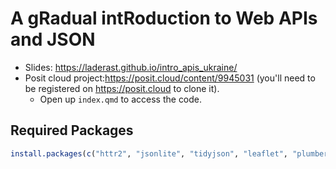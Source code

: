 
# A gRadual intRoduction to Web APIs and JSON

<!-- badges: start -->
<!-- badges: end -->

- Slides: https://laderast.github.io/intro_apis_ukraine/
- Posit cloud project:https://posit.cloud/content/9945031 (you'll need to be registered on https://posit.cloud to clone it).
    - Open up `index.qmd` to access the code.
    
## Required Packages

```r
install.packages(c("httr2", "jsonlite", "tidyjson", "leaflet", "plumber"))
```